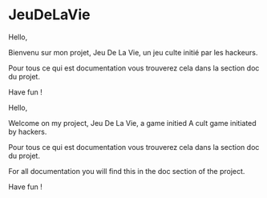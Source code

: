 # JeuDeLaVie

Hello,

Bienvenu sur mon projet, Jeu De La Vie, un jeu culte initié par les hackeurs.

Pour tous ce qui est documentation vous trouverez cela dans la section doc du projet.

Have fun ! 

Hello,

Welcome on my project, Jeu De La Vie, a game initied A cult game initiated by hackers.

Pour tous ce qui est documentation vous trouverez cela dans la section doc du projet.

For all documentation you will find this in the doc section of the project.

Have fun !
